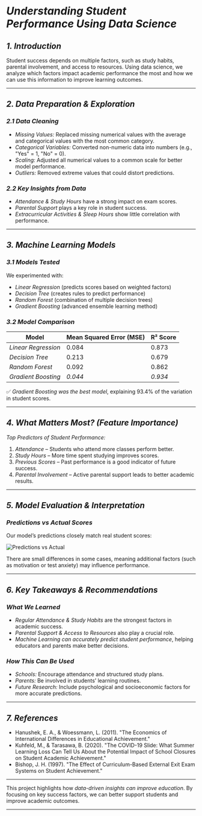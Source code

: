 # *Understanding Student Performance Using Data Science*  

## *1. Introduction*  
Student success depends on multiple factors, such as study habits, parental involvement, and access to resources. Using data science, we analyze which factors impact academic performance the most and how we can use this information to improve learning outcomes.  

---

## *2. Data Preparation & Exploration*  

### *2.1 Data Cleaning*  
- *Missing Values:* Replaced missing numerical values with the average and categorical values with the most common category.  
- *Categorical Variables:* Converted non-numeric data into numbers (e.g., "Yes" = 1, "No" = 0).  
- *Scaling:* Adjusted all numerical values to a common scale for better model performance.  
- *Outliers:* Removed extreme values that could distort predictions.  

### *2.2 Key Insights from Data*  
- *Attendance & Study Hours* have a strong impact on exam scores.  
- *Parental Support* plays a key role in student success.  
- *Extracurricular Activities & Sleep Hours* show little correlation with performance.  

---

## *3. Machine Learning Models*  

### *3.1 Models Tested*  
We experimented with:  
- *Linear Regression* (predicts scores based on weighted factors)  
- *Decision Tree* (creates rules to predict performance)  
- *Random Forest* (combination of multiple decision trees)  
- *Gradient Boosting* (advanced ensemble learning method)  

### *3.2 Model Comparison*  

| Model               | Mean Squared Error (MSE) | R² Score |
|---------------------|------------------------|----------|
| *Linear Regression*  | 0.084 | 0.873 |
| *Decision Tree*      | 0.213 | 0.679 |
| *Random Forest*      | 0.092 | 0.862 |
| *Gradient Boosting*  | *0.044* | *0.934* |

✅ *Gradient Boosting was the best model*, explaining 93.4% of the variation in student scores.  

---

## *4. What Matters Most? (Feature Importance)*  

*Top Predictors of Student Performance:*  
1. *Attendance* – Students who attend more classes perform better.  
2. *Study Hours* – More time spent studying improves scores.  
3. *Previous Scores* – Past performance is a good indicator of future success.  
4. *Parental Involvement* – Active parental support leads to better academic results.  

---

## *5. Model Evaluation & Interpretation*  

### *Predictions vs Actual Scores*  
Our model’s predictions closely match real student scores:  

![Predictions vs Actual](attachment:image2.png)  

There are small differences in some cases, meaning additional factors (such as motivation or test anxiety) may influence performance.  

---

## *6. Key Takeaways & Recommendations*  

### *What We Learned*  
- *Regular Attendance & Study Habits* are the strongest factors in academic success.  
- *Parental Support & Access to Resources* also play a crucial role.  
- *Machine Learning can accurately predict student performance*, helping educators and parents make better decisions.  

### *How This Can Be Used*  
- *Schools:* Encourage attendance and structured study plans.  
- *Parents:* Be involved in students’ learning routines.  
- *Future Research:* Include psychological and socioeconomic factors for more accurate predictions.  

---

## *7. References*  
- Hanushek, E. A., & Woessmann, L. (2011). "The Economics of International Differences in Educational Achievement."  
- Kuhfeld, M., & Tarasawa, B. (2020). "The COVID-19 Slide: What Summer Learning Loss Can Tell Us About the Potential Impact of School Closures on Student Academic Achievement."  
- Bishop, J. H. (1997). "The Effect of Curriculum-Based External Exit Exam Systems on Student Achievement."  

---

This project highlights how *data-driven insights can improve education*. By focusing on key success factors, we can better support students and improve academic outcomes.  

---
